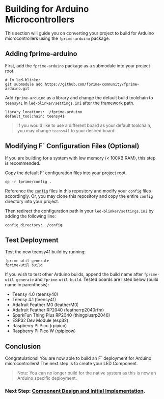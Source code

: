# Building for Arduino Microcontrollers

This section will guide you on converting your project to build for Arduino microcontrollers using the `fprime-arduino` package.

## Adding fprime-arduino

First, add the `fprime-arduino` package as a submodule into your project root.

```shell
# In led-blinker
git submodule add https://github.com/fprime-community/fprime-arduino.git
```

Add `fprime-arduino` as a library and change the default build toolchain to `teensy41` in `led-blinker/settings.ini` after the framework path.
```
library_locations: ./fprime-arduino
default_toolchain: teensy41
```
> If you would like to use a different board as your default toolchain, you may change `teensy41` to your desired board.

## Modifying F´ Configuration Files (Optional)

If you are building for a system with low memory (< 100KB RAM), this step is recommended.

Copy the default F´ configuration files into your project root.
```shell
cp -r fprime/config .
```

Reference the [`config`](../config/) files in this repository and modify your `config` files accordingly. Or, you may clone this repository and copy the entire `config` directory into your project.

Then redirect the configuration path in your `led-blinker/settings.ini` by adding the following line:
```
config_directory: ./config
```

## Test Deployment

Test the new teensy41 build by running:

```shell
fprime-util generate
fprime-util build
```

If you wish to test other Arduino builds, append the build name after `fprime-util generate` and `fprime-util build`. Tested boards are listed below (build name in parenthesis):
- Teensy 4.0 (teensy40)
- Teensy 4.1 (teensy41)
- Adafruit Feather M0 (featherM0)
- Adafruit Feather RP2040 (featherrp2040rfm)
- SparkFun Thing Plus RP2040 (thingplusrp2040)
- ESP32 Dev Module (esp32)
- Raspberry Pi Pico (rpipico)
- Raspberry Pi Pico W (rpipicow)

## Conclusion

Congratulations! You are now able to build an F´ deployment for Arduino microcontrollers! The next step is to create your LED Component.

> Note: You can no longer build for the native system as this is now an Arduino specific deployment.

### Next Step: [Component Design and Initial Implementation](./component-implementation-1.md).
